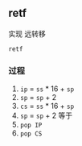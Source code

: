 ##  retf
实现 远转移
```shell
retf
```


###   过程
1. `ip` = `ss` * 16 + `sp` 
2. `sp` = `sp` + 2
3. `cs` = `ss` * 16 + `sp` 
4. `sp` = `sp` + 2 
等于
1. `pop IP` 
2. `pop CS`  
